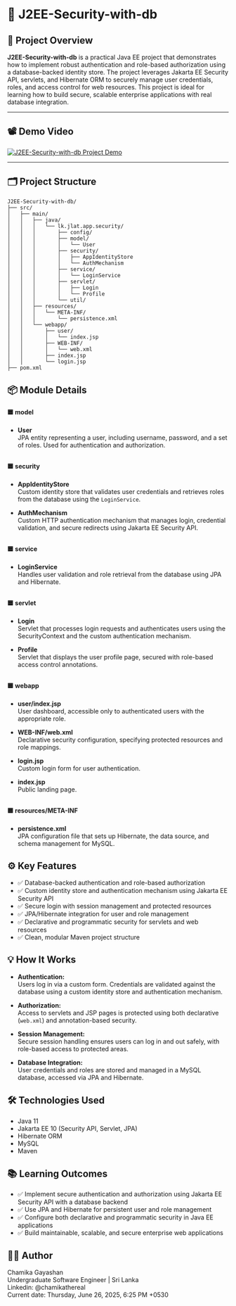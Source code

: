 # 🚀 J2EE-Security-with-db

## 📝 Project Overview

**J2EE-Security-with-db** is a practical Java EE project that demonstrates how to implement robust authentication and role-based authorization using a database-backed identity store. The project leverages Jakarta EE Security API, servlets, and Hibernate ORM to securely manage user credentials, roles, and access control for web resources. This project is ideal for learning how to build secure, scalable enterprise applications with real database integration.

---

## 📽️ Demo Video
[![J2EE-Security-with-db Project Demo](https://github.com/chamikathereal/J2EE-Security-with-db/blob/main/J2EE-Security-with-db.png)](https://youtu.be/LIOgI5a6gPg)

---

## 🗂️ Project Structure

```
J2EE-Security-with-db/
├── src/
│   ├── main/
│   │   ├── java/
│   │   │   └── lk.jlat.app.security/
│   │   │       ├── config/
│   │   │       ├── model/
│   │   │       │   └── User
│   │   │       ├── security/
│   │   │       │   ├── AppIdentityStore
│   │   │       │   └── AuthMechanism
│   │   │       ├── service/
│   │   │       │   └── LoginService
│   │   │       ├── servlet/
│   │   │       │   ├── Login
│   │   │       │   └── Profile
│   │   │       └── util/
│   │   ├── resources/
│   │   │   └── META-INF/
│   │   │       └── persistence.xml
│   │   └── webapp/
│   │       ├── user/
│   │       │   └── index.jsp
│   │       ├── WEB-INF/
│   │       │   └── web.xml
│   │       ├── index.jsp
│   │       └── login.jsp
├── pom.xml
```

## 📦 Module Details

#### 🟦 **model**
- **User**  
  JPA entity representing a user, including username, password, and a set of roles. Used for authentication and authorization.

  ##

#### 🟦 **security**
- **AppIdentityStore**  
  Custom identity store that validates user credentials and retrieves roles from the database using the `LoginService`.
- **AuthMechanism**  
  Custom HTTP authentication mechanism that manages login, credential validation, and secure redirects using Jakarta EE Security API.

  ##

#### 🟦 **service**
- **LoginService**  
  Handles user validation and role retrieval from the database using JPA and Hibernate.

  ##

#### 🟦 **servlet**
- **Login**  
  Servlet that processes login requests and authenticates users using the SecurityContext and the custom authentication mechanism.
- **Profile**  
  Servlet that displays the user profile page, secured with role-based access control annotations.

  ##

#### 🟦 **webapp**
- **user/index.jsp**  
  User dashboard, accessible only to authenticated users with the appropriate role.
- **WEB-INF/web.xml**  
  Declarative security configuration, specifying protected resources and role mappings.
- **login.jsp**  
  Custom login form for user authentication.
- **index.jsp**  
  Public landing page.

  ##

#### 🟦 **resources/META-INF**
- **persistence.xml**  
  JPA configuration file that sets up Hibernate, the data source, and schema management for MySQL.

## ⚙️ Key Features

- ✅ Database-backed authentication and role-based authorization
- ✅ Custom identity store and authentication mechanism using Jakarta EE Security API
- ✅ Secure login with session management and protected resources
- ✅ JPA/Hibernate integration for user and role management
- ✅ Declarative and programmatic security for servlets and web resources
- ✅ Clean, modular Maven project structure

## 💡 How It Works

- **Authentication:**  
  Users log in via a custom form. Credentials are validated against the database using a custom identity store and authentication mechanism.
  
- **Authorization:**  
  Access to servlets and JSP pages is protected using both declarative (`web.xml`) and annotation-based security.
  
- **Session Management:**  
  Secure session handling ensures users can log in and out safely, with role-based access to protected areas.
  
- **Database Integration:**  
  User credentials and roles are stored and managed in a MySQL database, accessed via JPA and Hibernate.

## 🛠️ Technologies Used

- Java 11
- Jakarta EE 10 (Security API, Servlet, JPA)
- Hibernate ORM
- MySQL
- Maven

## 📚 Learning Outcomes

- ✅ Implement secure authentication and authorization using Jakarta EE Security API with a database backend
- ✅ Use JPA and Hibernate for persistent user and role management
- ✅ Configure both declarative and programmatic security in Java EE applications
- ✅ Build maintainable, scalable, and secure enterprise web applications

## 🧑‍💻 Author

Chamika Gayashan  
Undergraduate Software Engineer | Sri Lanka  
Linkedin: @chamikathereal  
Current date: Thursday, June 26, 2025, 6:25 PM +0530
